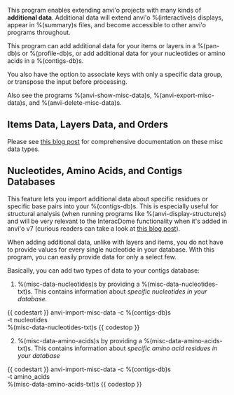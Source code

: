 This program enables extending anvi'o projects with many kinds of **additional data**. Additional data will extend anvi'o %(interactive)s displays, appear in %(summary)s files, and become accessible to other anvi'o programs throughout.

This program can add additional data for your items or layers in a %(pan-db)s or %(profile-db)s, or add additional data for your nucleotides or amino acids in a %(contigs-db)s.

You also have the option to associate keys with only a specific data group, or transpose the input before processing.

Also see the programs %(anvi-show-misc-data)s, %(anvi-export-misc-data)s, and %(anvi-delete-misc-data)s.

## Items Data, Layers Data, and Orders

Please see [this blog post](http://merenlab.org/2017/12/11/additional-data-tables) for comprehensive documentation on these misc data types.

## Nucleotides, Amino Acids, and Contigs Databases

This feature lets you import additional data about specific residues or specific base pairs into your %(contigs-db)s. This is especially useful for structural analysis (when running programs like %(anvi-display-structure)s) and will be very relevant to the InteracDome functionality when it's added in anvi'o v7 (curious readers can take a look at [this blog post](http://merenlab.org/2020/07/22/interacdome/)).

When adding additional data, unlike with layers and items, you do not have to provide values for every single nucleotide in your database. With this program, you can easily provide data for only a select few.

Basically, you can add two types of data to your contigs database:

1. %(misc-data-nucleotides)s by providing a %(misc-data-nucleotides-txt)s. This contains information about *specific nucleotides in your database.*

{{ codestart }}
anvi-import-misc-data -c %(contigs-db)s \
                      -t nucleotides \
                      %(misc-data-nucleotides-txt)s
{{ codestop }}

2. %(misc-data-amino-acids)s by providing a %(misc-data-amino-acids-txt)s. This contains information about *specific amino acid residues in your database*

{{ codestart }}
anvi-import-misc-data -c %(contigs-db)s \
                      -t amino_acids \
                      %(misc-data-amino-acids-txt)s
{{ codestop }}
